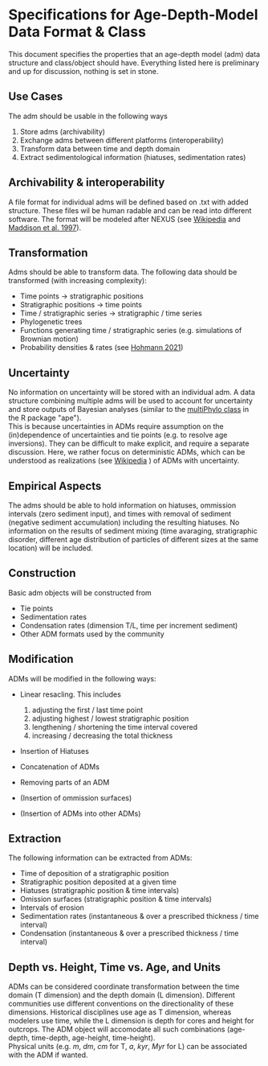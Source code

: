 # Specifications for Age-Depth-Model Data Format & Class

This document specifies the properties that an age-depth model (adm) data structure and class/object should have. Everything listed here is preliminary and up for discussion, nothing is set in stone.

## Use Cases  

The adm should be usable in the following ways  

1. Store adms (archivability)
2. Exchange adms between different platforms (interoperability)  
3. Transform data between time and depth domain
4. Extract sedimentological information (hiatuses, sedimentation rates)  

## Archivability & interoperability

A file format for individual adms will be defined based on .txt with added structure. These files wil be human radable and can be read into different software. The format will be modeled after NEXUS (see [Wikipedia](https://en.wikipedia.org/wiki/Nexus_file) and  [Maddison et al. 1997](https://doi.org/10.1093/sysbio%2F46.4.590)).

## Transformation

Adms should be able to transform data. The following data should be transformed (with increasing complexity):

* Time points -> stratigraphic positions
* Stratigraphic positions -> time points
* Time / stratigraphic series -> stratigraphic / time series
* Phylogenetic trees
* Functions generating time / stratigraphic series (e.g. simulations of Brownian motion)
* Probability densities & rates (see [Hohmann 2021](https://doi.org/10.2110/palo.2020.038))

## Uncertainty

No information on uncertainty will be stored with an individual adm. A data structure combining multiple adms will be used to account for uncertainty and store outputs of Bayesian analyses (similar to the [multiPhylo class](https://rdrr.io/cran/ape/man/multiphylo.html) in the R package "ape").  
This is because uncertainties in ADMs require assumption on the (in)dependence of uncertainties and tie points (e.g. to resolve age inversions). They can be difficult to make explicit, and require a separate discussion. Here, we rather focus on deterministic ADMs, which can be understood as realizations (see [Wikipedia](https://en.wikipedia.org/wiki/Realization_(probability)) ) of ADMs with uncertainty.

## Empirical Aspects

The adms should be able to hold information on hiatuses, ommission intervals (zero sediment input), and times with removal of sediment (negative sediment accumulation) including the resulting hiatuses.
No information on the results of sediment mixing (time avaraging, stratigraphic disorder, different age distribution of particles of different sizes at the same location) will be included.

## Construction

Basic adm objects will be constructed from

* Tie points
* Sedimentation rates
* Condensation rates (dimension T/L, time per increment sediment)
* Other ADM formats used by the community

## Modification

ADMs will be modified in the following ways:

* Linear resacling. This includes

    1. adjusting the first / last time point
    2. adjusting highest / lowest stratigraphic position
    3. lengthening / shortening the time interval covered
    4. increasing / decreasing the total thickness
* Insertion of Hiatuses
* Concatenation of ADMs
* Removing parts of an ADM
* (Insertion of ommission surfaces)
* (Insertion of ADMs into other ADMs)

## Extraction

The following information can be extracted from ADMs:

* Time of deposition of a stratigraphic position
* Stratigraphic position deposited at a given time
* Hiatuses (stratigraphic position & time intervals)
* Omission surfaces (stratigraphic position & time intervals)
* Intervals of erosion
* Sedimentation rates (instantaneous & over a prescribed thickness / time interval)
* Condensation (instantaneous & over a prescribed thickness / time interval)

## Depth vs. Height, Time vs. Age, and Units

ADMs can be considered coordinate transformation between the time domain (T dimension) and the depth domain (L dimension). Different communities use different conventions on the directionality of these dimensions. Historical disciplines use age as T dimension, whereas modelers use time, while the L dimension is depth for cores and height for outcrops. The ADM object will accomodate all such combinations (age-depth, time-depth, age-height, time-height).  
Physical units (e.g. _m_, _dm_, _cm_ for T, _a_, _kyr_, _Myr_ for L) can be associated with the ADM if wanted.

